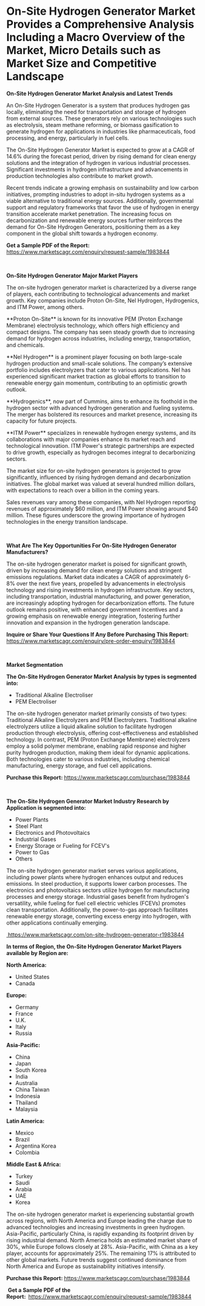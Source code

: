 <p><h1>On-Site Hydrogen Generator Market Provides a Comprehensive Analysis Including a Macro Overview of the Market, Micro Details such as Market Size and Competitive Landscape</h1></p><p><strong>On-Site Hydrogen Generator Market Analysis and Latest Trends</strong></p>
<p><p>An On-Site Hydrogen Generator is a system that produces hydrogen gas locally, eliminating the need for transportation and storage of hydrogen from external sources. These generators rely on various technologies such as electrolysis, steam methane reforming, or biomass gasification to generate hydrogen for applications in industries like pharmaceuticals, food processing, and energy, particularly in fuel cells.</p><p>The On-Site Hydrogen Generator Market is expected to grow at a CAGR of 14.6% during the forecast period, driven by rising demand for clean energy solutions and the integration of hydrogen in various industrial processes. Significant investments in hydrogen infrastructure and advancements in production technologies also contribute to market growth. </p><p>Recent trends indicate a growing emphasis on sustainability and low carbon initiatives, prompting industries to adopt in-situ hydrogen systems as a viable alternative to traditional energy sources. Additionally, governmental support and regulatory frameworks that favor the use of hydrogen in energy transition accelerate market penetration. The increasing focus on decarbonization and renewable energy sources further reinforces the demand for On-Site Hydrogen Generators, positioning them as a key component in the global shift towards a hydrogen economy.</p></p>
<p><strong>Get a Sample PDF of the Report:&nbsp;</strong> <a href="https://www.marketscagr.com/enquiry/request-sample/1983844?utm_campaign=3552&utm_medium=2&utm_source=Github&utm_content=ia&utm_term=12042025&utm_id=on-site-hydrogen-generator">https://www.marketscagr.com/enquiry/request-sample/1983844</a></p>
<p>&nbsp;</p>
<p><strong>On-Site Hydrogen Generator Major Market Players</strong></p>
<p><p>The on-site hydrogen generator market is characterized by a diverse range of players, each contributing to technological advancements and market growth. Key companies include Proton On-Site, Nel Hydrogen, Hydrogenics, and ITM Power, among others. </p><p>**Proton On-Site** is known for its innovative PEM (Proton Exchange Membrane) electrolysis technology, which offers high efficiency and compact designs. The company has seen steady growth due to increasing demand for hydrogen across industries, including energy, transportation, and chemicals.</p><p>**Nel Hydrogen** is a prominent player focusing on both large-scale hydrogen production and small-scale solutions. The company’s extensive portfolio includes electrolyzers that cater to various applications. Nel has experienced significant market traction as global efforts to transition to renewable energy gain momentum, contributing to an optimistic growth outlook.</p><p>**Hydrogenics**, now part of Cummins, aims to enhance its foothold in the hydrogen sector with advanced hydrogen generation and fueling systems. The merger has bolstered its resources and market presence, increasing its capacity for future projects.</p><p>**ITM Power** specializes in renewable hydrogen energy systems, and its collaborations with major companies enhance its market reach and technological innovation. ITM Power's strategic partnerships are expected to drive growth, especially as hydrogen becomes integral to decarbonizing sectors.</p><p>The market size for on-site hydrogen generators is projected to grow significantly, influenced by rising hydrogen demand and decarbonization initiatives. The global market was valued at several hundred million dollars, with expectations to reach over a billion in the coming years.</p><p>Sales revenues vary among these companies, with Nel Hydrogen reporting revenues of approximately $60 million, and ITM Power showing around $40 million. These figures underscore the growing importance of hydrogen technologies in the energy transition landscape.</p></p>
<p>&nbsp;</p>
<p><strong>What Are The Key Opportunities For On-Site Hydrogen Generator Manufacturers?</strong></p>
<p><p>The on-site hydrogen generator market is poised for significant growth, driven by increasing demand for clean energy solutions and stringent emissions regulations. Market data indicates a CAGR of approximately 6-8% over the next five years, propelled by advancements in electrolysis technology and rising investments in hydrogen infrastructure. Key sectors, including transportation, industrial manufacturing, and power generation, are increasingly adopting hydrogen for decarbonization efforts. The future outlook remains positive, with enhanced government incentives and a growing emphasis on renewable energy integration, fostering further innovation and expansion in the hydrogen generation landscape.</p></p>
<p><strong>Inquire or Share Your Questions If Any Before Purchasing This Report:</strong> <a href="https://www.marketscagr.com/enquiry/pre-order-enquiry/1983844?utm_campaign=3552&utm_medium=2&utm_source=Github&utm_content=ia&utm_term=12042025&utm_id=on-site-hydrogen-generator">https://www.marketscagr.com/enquiry/pre-order-enquiry/1983844</a></p>
<p>&nbsp;</p>
<p><strong>Market Segmentation</strong></p>
<p><strong>The On-Site Hydrogen Generator Market Analysis by types is segmented into:</strong></p>
<p><ul><li>Traditional Alkaline Electroliser</li><li>PEM Electroliser</li></ul></p>
<p><p>The on-site hydrogen generator market primarily consists of two types: Traditional Alkaline Electrolyzers and PEM Electrolyzers. Traditional alkaline electrolyzers utilize a liquid alkaline solution to facilitate hydrogen production through electrolysis, offering cost-effectiveness and established technology. In contrast, PEM (Proton Exchange Membrane) electrolyzers employ a solid polymer membrane, enabling rapid response and higher purity hydrogen production, making them ideal for dynamic applications. Both technologies cater to various industries, including chemical manufacturing, energy storage, and fuel cell applications.</p></p>
<p><strong>Purchase this Report:&nbsp;</strong><a href="https://www.marketscagr.com/purchase/1983844?utm_campaign=3552&utm_medium=2&utm_source=Github&utm_content=ia&utm_term=12042025&utm_id=on-site-hydrogen-generator">https://www.marketscagr.com/purchase/1983844</a></p>
<p>&nbsp;</p>
<p><strong>The On-Site Hydrogen Generator Market Industry Research by Application is segmented into:</strong></p>
<p><ul><li>Power Plants</li><li>Steel Plant</li><li>Electronics and Photovoltaics</li><li>Industrial Gases</li><li>Energy Storage or Fueling for FCEV's</li><li>Power to Gas</li><li>Others</li></ul></p>
<p><p>The on-site hydrogen generator market serves various applications, including power plants where hydrogen enhances output and reduces emissions. In steel production, it supports lower carbon processes. The electronics and photovoltaics sectors utilize hydrogen for manufacturing processes and energy storage. Industrial gases benefit from hydrogen's versatility, while fueling for fuel cell electric vehicles (FCEVs) promotes clean transportation. Additionally, the power-to-gas approach facilitates renewable energy storage, converting excess energy into hydrogen, with other applications continually emerging.</p></p>
<p><a href="https://www.marketscagr.com/on-site-hydrogen-generator-r1983844?utm_campaign=3552&utm_medium=2&utm_source=Github&utm_content=ia&utm_term=12042025&utm_id=on-site-hydrogen-generator">&nbsp;https://www.marketscagr.com/on-site-hydrogen-generator-r1983844</a></p>
<p><strong>In terms of Region, the On-Site Hydrogen Generator Market Players available by Region are:</strong></p>
<p>
    <p> <strong> North America: </strong>
        <ul>
            <li>United States</li>
            <li>Canada</li>
        </ul>
        </p> 
    <p> <strong> Europe: </strong>
        <ul>
            <li>Germany</li>
            <li>France</li>
            <li>U.K.</li>
            <li>Italy</li>
            <li>Russia</li>
        </ul>
        </p> 
    <p> <strong> Asia-Pacific: </strong>
        <ul>
            <li>China</li>
            <li>Japan</li>
            <li>South Korea</li>
            <li>India</li>
            <li>Australia</li>
            <li>China Taiwan</li>
            <li>Indonesia</li>
            <li>Thailand</li>
            <li>Malaysia</li>
        </ul>
        </p> 
    <p> <strong> Latin America: </strong>
        <ul>
            <li>Mexico</li>
            <li>Brazil</li>
            <li>Argentina Korea</li>
            <li>Colombia</li>
        </ul>
        </p> 
    <p> <strong> Middle East & Africa: </strong>
        <ul>
            <li>Turkey</li>
            <li>Saudi</li>
            <li>Arabia</li>
            <li>UAE</li>
            <li>Korea</li>
        </ul>
    </p>
    </p>
<p><p>The on-site hydrogen generator market is experiencing substantial growth across regions, with North America and Europe leading the charge due to advanced technologies and increasing investments in green hydrogen. Asia-Pacific, particularly China, is rapidly expanding its footprint driven by rising industrial demand. North America holds an estimated market share of 30%, while Europe follows closely at 28%. Asia-Pacific, with China as a key player, accounts for approximately 25%. The remaining 17% is attributed to other global markets. Future trends suggest continued dominance from North America and Europe as sustainability initiatives intensify.</p></p>
<p><strong>Purchase this Report: </strong><a href="https://www.marketscagr.com/purchase/1983844?utm_campaign=3552&utm_medium=2&utm_source=Github&utm_content=ia&utm_term=12042025&utm_id=on-site-hydrogen-generator">https://www.marketscagr.com/purchase/1983844</a></p>
<p>&nbsp;<strong>Get a Sample PDF of the Report:&nbsp;&nbsp;</strong><a href="https://www.marketscagr.com/enquiry/request-sample/1983844?utm_campaign=3552&utm_medium=2&utm_source=Github&utm_content=ia&utm_term=12042025&utm_id=on-site-hydrogen-generator">https://www.marketscagr.com/enquiry/request-sample/1983844</a></p>
<p><strong></strong></p>
<p><p></p><p></p><p></p></p>